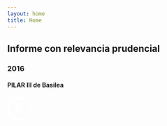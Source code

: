 ```yaml
---
layout: home
title: Home
---
```


## Informe con relevancia prudencial
### 2016
#### PILAR III de Basilea

<div class="home-link">
  <a href="{{site.baseurl}}/introduccion/" >
    <svg width="54px" height="54px" viewBox="844 633 54 54" version="1.1" xmlns="http://www.w3.org/2000/svg" xmlns:xlink="http://www.w3.org/1999/xlink">
      <g id="Group" stroke="none" stroke-width="1" fill="none" fill-rule="evenodd" transform="translate(844.000000, 633.000000)">
        <path d="M23,33.6209574 L31.4765068,28.385468 L23,22.6513604 L23,33.6209574 Z M20,17 L37,28.5 L20,39 L20,17 Z" id="Rectangle-2" fill="#FFFFFF"></path>
        <path d="M27,54 C41.9116882,54 54,41.9116882 54,27 C54,12.0883118 41.9116882,0 27,0 C12.0883118,0 0,12.0883118 0,27 C0,41.9116882 12.0883118,54 27,54 Z M27,50 C14.2974508,50 4,39.7025492 4,27 C4,14.2974508 14.2974508,4 27,4 C39.7025492,4 50,14.2974508 50,27 C50,39.7025492 39.7025492,50 27,50 Z" id="Oval" fill="#FFFFFF"></path>
        </g>
    </svg>
  </a>
</div>